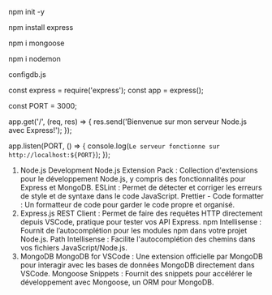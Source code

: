 <!-- pour les installations  -->

npm init -y 

npm install express

npm i mongoose 

<!-- pour les enregistrement auto  -->

npm i nodemon 

<!-- Dossier pour connect mongodb -->

configdb.js





<!-- // Importer les modules nécessaires -->
const express = require('express');
const app = express();

<!-- // Définir le port -->
const PORT =  3000;

<!-- // Définir une route simple -->
app.get('/', (req, res) => {
  res.send('Bienvenue sur mon serveur Node.js avec Express!');
});

<!-- // Démarrer le serveur -->
app.listen(PORT, () => {
  console.log(`Le serveur fonctionne sur http://localhost:${PORT}`);
});



















1. Node.js Development
Node.js Extension Pack : Collection d'extensions pour le développement Node.js, y compris des fonctionnalités pour Express et MongoDB.
ESLint : Permet de détecter et corriger les erreurs de style et de syntaxe dans le code JavaScript.
Prettier - Code formatter : Un formatteur de code pour garder le code propre et organisé.
2. Express.js
REST Client : Permet de faire des requêtes HTTP directement depuis VSCode, pratique pour tester vos API Express.
npm Intellisense : Fournit de l’autocomplétion pour les modules npm dans votre projet Node.js.
Path Intellisense : Facilite l'autocomplétion des chemins dans vos fichiers JavaScript/Node.js.
3. MongoDB
MongoDB for VSCode : Une extension officielle par MongoDB pour interagir avec les bases de données MongoDB directement dans VSCode.
Mongoose Snippets : Fournit des snippets pour accélérer le développement avec Mongoose, un ORM pour MongoDB.